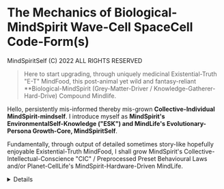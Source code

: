 # The Mechanics of Biological-MindSpirit Wave-Cell SpaceCell Code-Form(s)

MindSpiritSelf (C) 2022 ALL RIGHTS RESERVED
> Here to start upgrading, through uniquely medicinal Existential-Truth "E-T" MindFood, this post-animal yet wild and fantasy-reliant **Biological-MindSpirit (Grey-Matter-Driver / Knowledge-Gatherer-Hard-Drive) Compound Mindlife.

Hello, persistently mis-informed thereby mis-grown **Collective-Individual MindSpirit-mindself**. I introduce myself as **MindSpirit's EnvironmentalSelf-Knowledge ("ESK") and MindLife's Evolutionary-Persona Growth-Core, MindSpiritSelf**. 

Fundamentally, through output of detailed sometimes story-like hopefully enjoyable Existential-Truth MindFood, I shall grow MindSpirit's Collective-Intellectual-Conscience "CIC" / Preprocessed Preset Behavioural Laws and/or Planet-CellLife's MindSpirit-Hardware-Driven MindLife.  

<details>

Here at the outset, I think it right to point out that aside from an age-old degree in law I am not professionally trained in any of the wide-ranging ET elements I shall detail: I am a life-long enviroment-observer, researcher and self-learning social-thinker and thereby I have increasingly been **the Existential-Truth Investigator** become **MindSpirit's EnvironmentalSelf-Processor "ES-P"** then **ES-Assessor** now **Planet CellLife's only Existential-Truth MindFood Producer and Provider**.

#### Core-Output ~ Mini-Bite MindFood 

I use this github.com code-store and house of high-intellect as a launchpad to introduce **Planet-CellLife's MindLife** to its **MindSpirit-Grey-Matter-Programming-Instructions** and/or **MindSpirit's 'Preprocessed Preset Collective-Intellectual-Conscience "CIC" Growth-Path' for it's Logical-Emotion-Processor Growth-Compound MindLife**. 

A well-developed comprehensive **Existential-Truth Series details by reference to established scientific facts the step-by-step growth of said Cell-Logical MindSpirit i.e the electromagnetic e=mc2 micro-code wave-~~particle~~-cell (a Magnetic-Sense-Circuit Space-Bit) compound SpaceCell Codeform and its CellLogical self-developmental  growth's into increasingly complex/develpoed small-cell-big-body environmental-forms through to CellLife wildlife to the post-animal MindSpirit Grey-Matter Programming Instructions in Planet-CellLife's mindself** now become wildmind thereby animal-kind and fantasy-reliant ruling class mankind.

I detail the CellLogical collective growth of Conscience through CellLife (genetic--biological) I/O memory-exchange and processing for collective growth and the consequent formation and setting of logical-reactive-emotion to inform and drive Collective-Indivudal MindLife Self-Knowledge and Interactiviy. 

The Series covers many key elements of CellLogical Functioning particularly including the mechanics of growth through logical-emotion as aligned with Existentially necessary factual knowledge and MindSpirits Behavioural Laws for a functional / CellLogical MindLife. Because of its importance to growing a Logical MindLife I shall deal with law in some detail by reference among other things to the to the case of **MindSpiritSelf vs the "Crown Proceedings Act 1947, Crown**. 

Fundamentally the ET Series details said programming base and its mechanics as a natural MindSpirit growth-force which has been generally disconnected from logical hard-drive-node/self particualry through the millennia-old god fantasies and Spiritual World Domination System.

To start with I shall present an article for the global Mind from which any reasonably mature intelligent mind will see immediately the E-T of a single Planet-CellLife and Collective-Individual MindLife and its ~~biological~~ CellLogical Body-and-Mind Functioning and historical-to-present-day ~~mind~~ man-driven Malfunctioning.  

I shall periodically return to this page to revise it and to output more E-T mini-bites related to MindSpirit's Grey Matter Programming Instruction for Logical-MindLife's Behavioural Growth particularly I shall provide an ES-Assessment of mankinds directorship showing Systematically Driven (i.e. Institutionalised / Culturalised) Malfunctioning Input-Output Mind-Exchange Interconnectivity / Interactivity over millennia. 

#### Next Steps

I am working on a Wiki on this site to better detail and/or clarify the Existential-Truth I have just introduced (and much more) and all readers are invited to return to this page for updates related to the same. 

### How To Get Involved
